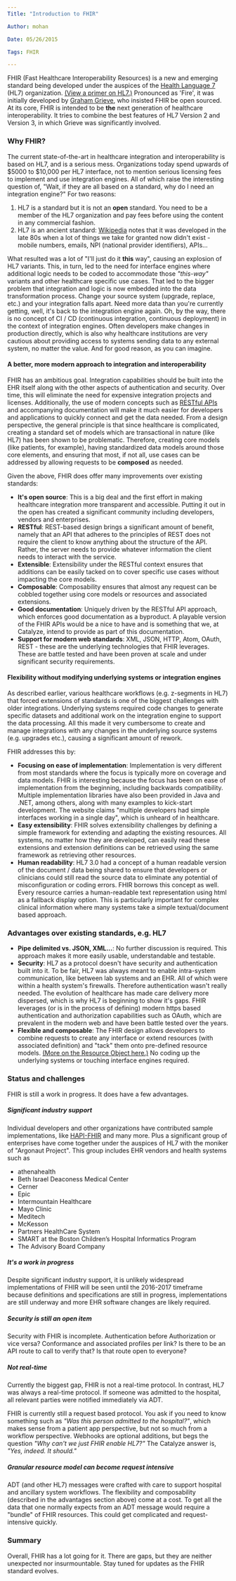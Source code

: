 ```yaml
---
Title: "Introduction to FHIR"

Author: mohan

Date: 05/26/2015

Tags: FHIR

---
```

FHIR (Fast Healthcare Interoperability Resources) is a new and emerging standard being developed under the auspices of the [Health Language 7](https://hl7.org) (HL7) organization. [(View a primer on HL7.)](https://catalyze.io/learn/hl7-101-a-primer) Pronounced as 'Fire', it was initially developed by [Graham Grieve](http://www.healthintersections.com.au/), who insisted FHIR be open sourced. At its core, FHIR is intended to be **the** next generation of healthcare interoperability. It tries to combine the best features of HL7 Version 2 and Version 3, in which Grieve was significantly involved.

### Why FHIR?

The current state-of-the-art in healthcare integration and interoperability is based on HL7, and is a serious mess. Organizations today spend upwards of $5000 to $10,000 per HL7 interface, not to mention serious licensing fees to implement and use integration engines. All of which raise the interesting question of, "Wait, if they are all based on a standard, why do I need an integration engine?" For two reasons:

1. HL7 is a standard but it is not an **open** standard. You need to be a member of the HL7 organization and pay  fees before using the content in any commercial fashion.
2. HL7 is an ancient standard: [Wikipedia](http://en.wikipedia.org/wiki/Health_Level_7) notes that it was developed in the late 80s when a lot of things we take for granted now didn't exist - mobile numbers, emails, NPI (national provider identifiers), APIs...

What resulted was a lot of "I'll just do it **this** way", causing an explosion of HL7 variants. This, in turn, led to the need for interface engines where additional logic needs to be coded to accommodate those *"this-way"* variants and other healthcare specific use cases. That led to the bigger problem that integration and logic is now embedded into the data transformation process. Change your source system (upgrade, replace, etc.) and your integration falls apart. Need more data than you're currently getting, well, it's back to the integration engine again. Oh, by the way, there is no concept of CI / CD (continuous integration, continuous deployment) in the context of integration engines. Often developers make changes in production directly, which is also why healthcare institutions are very cautious about providing access to systems sending data to any external system, no matter the value. And for good reason, as you can imagine.

#### A better, more modern approach to integration and interoperability

FHIR has an ambitious goal. Integration capabilities should be built into the EHR itself along with the other aspects of authentication and security. Over time, this will eliminate the need for expensive integration projects and licenses. Additionally, the use of modern concepts such as [RESTful APIs](http://en.wikipedia.org/wiki/Representational_state_transfer) and accompanying documentation will make it much easier for developers and applications to quickly connect and get the data needed. From a design perspective, the general principle is that since healthcare is complicated, creating a standard set of models which are transactional in nature (like HL7) has been shown to be problematic. Therefore, creating core models (like patients, for example), having standardized data models around those core elements, and ensuring that most, if not all, use cases can be addressed by allowing requests to be **composed** as needed.

Given the above, FHIR does offer many improvements over existing standards:

- **It's open source**: This is a big deal and the first effort in making healthcare integration more transparent and accessible. Putting it out in the open has created a significant community including developers, vendors and enterprises.
- **RESTful**: REST-based design brings a significant amount of benefit, namely that an API that adheres to the principles of REST does not require the client to know anything about the structure of the API. Rather, the server needs to provide whatever information the client needs to interact with the service.
- **Extensible**: Extensibility under the RESTful context ensures that additions can be easily tacked on to cover specific use cases without impacting the core models.
- **Composable**: Composability ensures that almost any request can be cobbled together using core models or resources and associated extensions.
- **Good documentation**: Uniquely driven by the RESTful API approach, which enforces good documentation as a byproduct. A playable version of the FHIR APIs would be a nice to have and is something that we, at Catalyze, intend to provide as part of this documentation.
- **Support for modern web standards**: XML, JSON, HTTP, Atom, OAuth, REST - these are the underlying technologies that FHIR leverages. These are battle tested and have been proven at scale and under significant security requirements.

#### Flexibility without modifying underlying systems or integration engines

As described earlier, various healthcare workflows (e.g. z-segments in HL7) that forced extensions of standards is one of the biggest challenges with older integrations. Underlying systems required code changes to generate specific datasets and additional work on the integration engine to support the data processing. All this made it very cumbersome to create and manage integrations with any changes in the underlying source systems (e.g. upgrades etc.), causing a significant amount of rework.

FHIR addresses this by:

- **Focusing on ease of implementation**: Implementation is very different from most standards where the focus is typically more on coverage and data models. FHIR is interesting because the focus has been on ease of implementation from the beginning, including backwards compatibility. Multiple implementation libraries have also been provided in Java and .NET, among others, along with many examples to kick-start development. The website claims "multiple developers had simple interfaces working in a single day", which is unheard of in healthcare.
- **Easy extensibility**: FHIR solves extensibility challenges by defining a simple framework for extending and adapting the existing resources. All systems, no matter how they are developed, can easily read these extensions and extension definitions can be retrieved using the same framework as retrieving other resources.
- **Human readability**: HL7 3.0 had a concept of a human readable version of the document / data being shared to ensure that developers or clinicians could still read the source data to eliminate any potential of misconfiguration or coding errors. FHIR borrows this concept as well. Every resource carries a human-readable text representation using html as a fallback display option. This is particularly important for complex clinical information where many systems take a simple textual/document based approach.

### Advantages over existing standards, e.g. HL7

- **Pipe delimited vs. JSON, XML...**: No further discussion is required. This approach makes it more easily usable, understandable and testable.
- **Security**: HL7 as a protocol doesn't have security and authentication built into it. To be fair, HL7 was always meant to enable intra-system communication, like between lab systems and an EHR. All of which were within a health system's firewalls. Therefore authentication wasn't really needed. The evolution of healthcare has made care delivery more dispersed, which is why HL7 is beginning to show it's gaps. FHIR leverages (or is in the process of defining) modern https based authentication and authorization capabilities such as OAuth, which are prevalent in the modern web and have been battle tested over the years.
- **Flexible and composable**: The FHIR design allows developers to combine requests to create any interface or extend resources (with associated definition) and "tack" them onto pre-defined resource models. [(More on the Resource Object here.)](https://catalyze.io/learn/the-fhir-resource-object-the-core-building-block) No coding up the underlying systems or touching interface engines required.

### Status and challenges

FHIR is still a work in progress. It does have a few advantages.

##### Significant industry support

Individual developers and other organizations have contributed sample implementations, like [HAPI-FHIR](http://jamesagnew.github.io/hapi-fhir/) and many more. Plus a significant group of enterprises have come together under the auspices of HL7 with the moniker of "Argonaut Project". This group includes EHR vendors and health systems such as
- athenahealth
- Beth Israel Deaconess Medical Center
- Cerner
- Epic
- Intermountain Healthcare
- Mayo Clinic
- Meditech
- McKesson
- Partners HealthCare System
- SMART at the Boston Children’s Hospital Informatics Program
- The Advisory Board Company

##### It's a work in progress

Despite significant industry support, it is unlikely widespread implementations of FHIR will be seen until the 2016-2017 timeframe because definitions and specifications are still in progress, implementations are still underway and more EHR software changes are likely required.

##### Security is still an open item

Security with FHIR is incomplete. Authentication before Authorization or vice versa? Conformance and associated profiles per link? Is there to be an API route to call to verify that? Is that route open to everyone?

##### Not real-time

Currently the biggest gap, FHIR is not a real-time protocol. In contrast, HL7 was always a real-time protocol. If someone was admitted to the hospital, all relevant parties were notified immediately via ADT.

FHIR is currently still a request based protocol. You ask if you need to know something such as _"Was this person admitted to the hospital?"_, which makes sense from a patient app perspective, but not so much from a workflow perspective. Webhooks are optional additions, but begs the question _"Why can't we just FHIR enable HL7?"_ The Catalyze answer is, _"Yes, indeed. It should."_

##### Granular resource model can become request intensive

ADT (and other HL7) messages were crafted with care to support hospital and ancillary system workflows. The flexibility and composability (described in the advantages section above) come at a cost. To get all the data that one normally expects from an ADT message would require a "bundle" of FHIR resources. This could get complicated and request-intensive quickly.

### Summary

Overall, FHIR has a lot going for it. There are gaps, but they are neither unexpected nor insurmountable. Stay tuned for updates as the FHIR standard evolves.